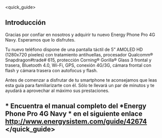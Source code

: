 <quick_guide>
## Introducción

Gracias por confiar en nosotros y adquirir tu nuevo Energy Phone Pro 4G Navy. Esperamos que lo disfrutes.

Tu nuevo teléfono dispone de una pantalla táctil de 5” AMOLED HD (1280x720 píxeles) con tratamiento antihuellas, procesador Qualcomm® Snapdragon#trade# 615, protección Corning® Gorilla® Glass 3 frontal y trasera, Bluetooth 4.0, Wi-Fi, GPS, conexión 4G/3G, cámara frontal con flash y cámara trasera con autofocus y flash.

Antes de comenzar a disfrutar de tu smartphone te aconsejamos que leas esta guía para familiarizarte con él. Sólo te llevará un par de minutos y te ayudará a aprovechar al máximo sus prestaciones.

## <unique> * Encuentra el manual completo del *Energy Phone Pro 4G Navy * en el siguiente enlace  http://www.energysistem.com/guide/42674 </unique> </quick_guide>

